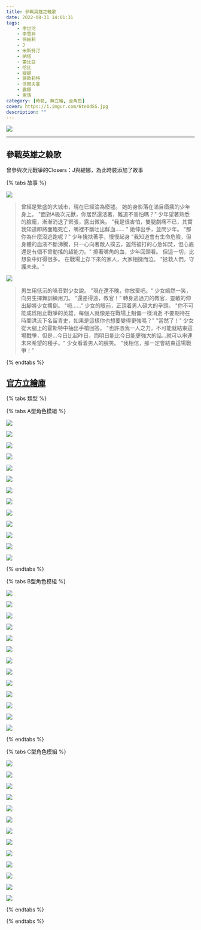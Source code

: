 ```yaml
---
title: 參戰英雄之輓歌
date: 2022-08-31 14:01:31
tags:
    - 李世河
    - 李雪菲
    - 徐維莉
    - J
    - 米斯特汀
    - 納塔
    - 蕾比亞
    - 哈比
    - 緹娜
    - 薇歐莉特
    - 沃爾夫姜
    - 露娜
    - 索瑪
category: [時裝, 無立繪, 全角色]
cover: https://i.imgur.com/6te0dSS.jpg
description: ""
---
```


![](https://i.imgur.com/6te0dSS.jpg)

---
## 參戰英雄之輓歌

曾參與次元戰爭的Closers：J與緹娜，為此時裝添加了故事

{% tabs 故事 %}
<!-- tab 少年時期的J-->
![](https://i.imgur.com/fxSXPG3.png)
> 曾經是繁盛的大城市，現在已經淪為廢墟。
> 她的身影落在滿目瘡痍的少年身上。
> "面對A級次元獸，你居然還活著，難道不害怕嗎？"
> 少年望著熟悉的臉龐，漸漸消退了緊張，露出微笑。
> "我是很害怕，雙腿劇痛不已，其實我知道即將面臨死亡，嘴裡不斷吐出鮮血...... "
> 她伸出手，並問少年。
> "那你為什麼沒逃跑呢？"
> 少年攙扶著手，慢慢起身
> "我知道會有生命危險，但身體的血液不斷沸騰，只一心向著敵人撲去，雖然被打的心急如焚，但心底還是有個不曾動搖的超能力。"
> 擦著嘴角的血，少年回頭看。
> 但這一切，比想象中好得很多。
> 在戰場上存下來的家人，大家相擁而泣。
> "拯救人們，守護未來。"
<!-- endtab -->
<!-- tab 仍是人類的"緹娜" -->
![](https://i.imgur.com/3TBw23n.png)

> 男生用低沉的嗓音對少女說。
> "現在還不晚，你放棄吧。"
> 少女嫣然一笑，向男生揮舞訓練用刀。
> “還差得遠，教官！”
> 轉身逃過刀的教官，靈敏的伸出腳將少女撂倒。
> "呃......"
> 少女的眼前，正頂着男人碩大的拳頭。
> "你不可能成爲阻止戰爭的英雄，每個人就像是在戰場上魁儡一樣消逝
> 不要期待在時間洪流下名留青史，如果是這樣你也想要變得更強嗎？"
> "當然了！"
> 少女從大腿上的霍斯特中抽出手槍回答。
> "也許憑我一人之力，不可能就結束這場戰爭，但是…今日比起昨日，而明日能比今日能更強大的話…就可以串連未來希望的種子。"
> 少女看着男人的臉笑。
> "我相信，那一定會結束這場戰爭！”
<!-- endtab -->
{% endtabs %}
<!-- endtab -->

[官方立繪庫](https://www.naddic.co.kr/ko/game/cls/fansitekit)
---
{% tabs 類型 %}
<!-- tab 模組A型-->
{% tabs A型角色模組 %}
<!-- tab 李世河(Seha)-->
[![](https://i.imgur.com/a9dXw6o.png)](https://i.imgur.com/a9dXw6o.png)
<!-- endtab -->
<!-- tab 李雪菲(Seulbi)-->
[![](https://i.imgur.com/8ylslcn.png)](https://i.imgur.com/8ylslcn.png)
<!-- endtab -->
<!-- tab 徐維莉(Yuri)-->
[![](https://i.imgur.com/qwhlm3F.png)](https://i.imgur.com/qwhlm3F.png)
<!-- endtab -->
<!-- tab J-->
[![](https://i.imgur.com/8Tm7QKw.png)](https://i.imgur.com/8Tm7QKw.png)
<!-- endtab -->
<!-- tab 米斯特汀(Tein)-->
[![](https://i.imgur.com/Jqlaozl.png)](https://i.imgur.com/Jqlaozl.png)
<!-- endtab -->
<!-- tab 納塔(Nata)-->
[![](https://i.imgur.com/shYWvms.png)](https://i.imgur.com/shYWvms.png)
<!-- endtab -->
<!-- tab 蕾比雅(Levia)-->
[![](https://i.imgur.com/kqT7FYf.png)](https://i.imgur.com/kqT7FYf.png)
<!-- endtab -->
<!-- tab 哈比(Harpy)-->
[![](https://i.imgur.com/oI7TK6C.png)](https://i.imgur.com/oI7TK6C.png)
<!-- endtab -->
<!-- tab 緹娜(Tina)-->
[![](https://i.imgur.com/NFDlECH.png)](https://i.imgur.com/NFDlECH.png)
<!-- endtab -->
<!-- tab 薇歐莉特(Violet)-->
[![](https://i.imgur.com/JR5TuIc.png)](https://i.imgur.com/JR5TuIc.png)
<!-- endtab -->
<!-- tab 沃爾夫姜(Wolfgang)-->
[![](https://i.imgur.com/dvgoFZt.png)](https://i.imgur.com/dvgoFZt.png)
<!-- endtab -->
<!-- tab 露娜(Luna)-->
[![](https://i.imgur.com/cqU5SMo.png)](https://i.imgur.com/cqU5SMo.png)
<!-- endtab -->
<!-- tab 索瑪(Soma)-->
[![](https://i.imgur.com/4eqHgix.png)](https://i.imgur.com/4eqHgix.png)
<!-- endtab -->
{% endtabs %}
<!-- endtab -->

<!-- tab 模組B型-->
{% tabs B型角色模組 %}
<!-- tab 李世河(Seha)-->
[![](https://i.imgur.com/e7lIx61.png)](https://i.imgur.com/e7lIx61.png)
<!-- endtab -->
<!-- tab 李雪菲(Seulbi)-->
[![](https://i.imgur.com/gcwKjpO.png)](https://i.imgur.com/gcwKjpO.png)
<!-- endtab -->
<!-- tab 徐維莉(Yuri)-->
[![](https://i.imgur.com/d26DZcO.png)](https://i.imgur.com/d26DZcO.png)
<!-- endtab -->
<!-- tab J-->
[![](https://i.imgur.com/2WoxoQ1.png)](https://i.imgur.com/2WoxoQ1.png)
<!-- endtab -->
<!-- tab 米斯特汀(Tein)-->
[![](https://i.imgur.com/QEMvryj.png)](https://i.imgur.com/QEMvryj.png)
<!-- endtab -->
<!-- tab 納塔(Nata)-->
[![](https://i.imgur.com/8iEphGJ.png)](https://i.imgur.com/8iEphGJ.png)
<!-- endtab -->
<!-- tab 蕾比雅(Levia)-->
[![](https://i.imgur.com/BkAT7xY.png)](https://i.imgur.com/BkAT7xY.png)
<!-- endtab -->
<!-- tab 哈比(Harpy)-->
[![](https://i.imgur.com/TzHX93k.png)](https://i.imgur.com/TzHX93k.png)
<!-- endtab -->
<!-- tab 緹娜(Tina)-->
[![](https://i.imgur.com/ABgqFnM.png)](https://i.imgur.com/ABgqFnM.png)
<!-- endtab -->
<!-- tab 薇歐莉特(Violet)-->
[![](https://i.imgur.com/Kq4qjl3.png)](https://i.imgur.com/Kq4qjl3.png)
<!-- endtab -->
<!-- tab 沃爾夫姜(Wolfgang)-->
[![](https://i.imgur.com/fXXYb4A.png)](https://i.imgur.com/fXXYb4A.png)
<!-- endtab -->
<!-- tab 露娜(Luna)-->
[![](https://i.imgur.com/vv8x37P.png)](https://i.imgur.com/vv8x37P.png)
<!-- endtab -->
<!-- tab 索瑪(Soma)-->
[![](https://i.imgur.com/zQVi9HM.png)](https://i.imgur.com/zQVi9HM.png)
<!-- endtab -->
{% endtabs %}
<!-- endtab -->

<!-- tab 模組C型-->
{% tabs C型角色模組 %}
<!-- tab 李世河(Seha)-->
[![](https://i.imgur.com/QwgOt9t.png)](https://i.imgur.com/QwgOt9t.png)
<!-- endtab -->
<!-- tab 李雪菲(Seulbi)-->
[![](https://i.imgur.com/nTra4Z7.png)](https://i.imgur.com/nTra4Z7.png)
<!-- endtab -->
<!-- tab 徐維莉(Yuri)-->
[![](https://i.imgur.com/sTdTxEi.png)](https://i.imgur.com/sTdTxEi.png)
<!-- endtab -->
<!-- tab J-->
[![](https://i.imgur.com/nthTPsG.png)](https://i.imgur.com/nthTPsG.png)
<!-- endtab -->
<!-- tab 米斯特汀(Tein)-->
[![](https://i.imgur.com/qzsESBn.png)](https://i.imgur.com/qzsESBn.png)
<!-- endtab -->
<!-- tab 納塔(Nata)-->
[![](https://i.imgur.com/tDG05do.png)](https://i.imgur.com/tDG05do.png)
<!-- endtab -->
<!-- tab 蕾比雅(Levia)-->
[![](https://i.imgur.com/G1X8n2x.png)](https://i.imgur.com/G1X8n2x.png)
<!-- endtab -->
<!-- tab 哈比(Harpy)-->
[![](https://i.imgur.com/NvoOGb3.png)](https://i.imgur.com/NvoOGb3.png)
<!-- endtab -->
<!-- tab 緹娜(Tina)-->
[![](https://i.imgur.com/GLcKPO0.png)](https://i.imgur.com/GLcKPO0.png)
<!-- endtab -->
<!-- tab 薇歐莉特(Violet)-->
[![](https://i.imgur.com/lbY8yqy.png)](https://i.imgur.com/lbY8yqy.png)
<!-- endtab -->
<!-- tab 沃爾夫姜(Wolfgang)-->
[![](https://i.imgur.com/6HRjcJH.png)](https://i.imgur.com/6HRjcJH.png)
<!-- endtab -->
<!-- tab 露娜(Luna)-->
[![](https://i.imgur.com/zd7mHtJ.png)](https://i.imgur.com/zd7mHtJ.png)
<!-- endtab -->
<!-- tab 索瑪(Soma)-->
[![](https://i.imgur.com/exP0K5b.png)](https://i.imgur.com/exP0K5b.png)
<!-- endtab -->
{% endtabs %}
<!-- endtab -->

{% endtabs %}

